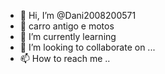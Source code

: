 - 👋 Hi, I’m @Dani2008200571
- 👀  carro antigo e motos
- 🌱 I’m currently learning
- 💞️ I’m looking to collaborate on ...
- 📫 How to reach me ..

<!---
Dani2008200571/Dani2008200571 is a ✨ special ✨ repository because its `README.md` (this file) appears on your GitHub profile.
You can click the Preview link to take a look at your changes.
--->
